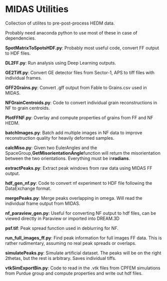 # MIDAS Utilities

Collection of utilites to pre-post-process HEDM data.

Probably need anaconda python to use most of these in case of dependencies.

**SpotMatrixToSpotsHDF.py**: Probably most useful code, convert FF output to HDF files.

**DL2FF.py**: Run analysis using Deep Learning outputs.

**GE2Tiff.py**: Convert GE detector files from Sector-1, APS to tiff files with individual frames.

**GFF2Grains.py**: Convert .gff output from Fable to Grains.csv used in MIDAS.

**NFGrainCentroids.py**: Code to convert individual grain reconstructions in NF to grain centroids.

**PlotFFNF.py**: Overlay and compute properties of grains from FF and NF HEDM.

**batchImages.py**: Batch add multiple images in NF data to improve reconstruction quality for heavily deformed samples.

**calcMiso.py**: Given two EulerAngles and the SpaceGroup,**GetMisorientationAngle**function will return the misorientation between the two orientations. Everything must be in**radians**.

**extractPeaks.py**: Extract peak windows from raw data using MIDAS FF output.

**hdf_gen_nf.py**: Code to convert nf experiment to HDF file following the DataExchange format.

**mergePeaks.py**: Merge peaks overlapping in omega. Will read the individual frame output from MIDAS.

**nf_paraview_gen.py**: Useful for converting NF output to hdf files, can be viewed directly in Paraview or imported into DREAM.3D

**psf.tif**: Peak spread function used in deblurring for NF.

**run_full_images_ff.py**: Find peak information for full images FF data. This is rather rudimentary, assuming no real peak spreads or overlaps.

**simulatePeaks.py**: Simulate artificial dataset. The peaks will be on the right 2thetas, but the rest is arbitrary. Saves individual tiffs.

**vtkSimExportBin.py**: Code to read in the .vtk files from CPFEM simulations from Purdue group and compute properties and write out hdf files.
